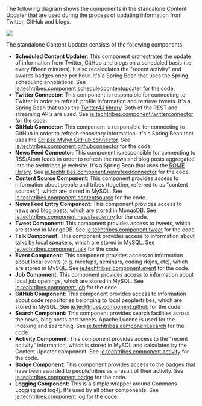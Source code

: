 The following diagram shows the components in the standalone Content Updater that are used during the process of updating information from Twitter, GitHub and blogs.

![](embed:UpdateInformation)

The standalone Content Updater consists of the following components:

 - __Scheduled Content Updater__: This component orchestrates the update of information from Twitter, GitHub and blogs on a scheduled basis (i.e. every fifteen minutes). It also recalculates the "recent activity" and awards badges once per hour. It's a Spring Bean that uses the Spring scheduling annotations. See [je.techtribes.component.scheduledcontentupdater](https://github.com/techtribesje/techtribesje/tree/master/techtribes-updater/src/je/techtribes/component/scheduledcontentupdater) for the code.
 - __Twitter Connector__:  This component is responsible for connecting to Twitter in order to refresh profile information and retrieve tweets. It's a Spring Bean that uses the [Twitter4J library](http://twitter4j.org). Both of the REST and streaming APIs are used. See [je.techtribes.component.twitterconnector](https://github.com/techtribesje/techtribesje/tree/master/techtribes-updater/src/je/techtribes/component/twitterconnector) for the code.
 - __GitHub Connector__:  This component is responsible for connecting to GitHub in order to refresh repository information. It's a Spring Bean that uses the [Eclipse Mylyn GitHub connector](http://www.eclipse.org/mylyn/). See [je.techtribes.component.githubconnector](https://github.com/techtribesje/techtribesje/tree/master/techtribes-updater/src/je/techtribes/component/githubconnector) for the code.
 - __News Feed Connector__:  This component is responsible for connecting to RSS/Atom feeds in order to refresh the news and blog posts aggregated into the techtribes.je website. It's a Spring Bean that uses the [ROME library](http://rometools.github.io/rome/). See [je.techtribes.component.newsfeedconnector](https://github.com/techtribesje/techtribesje/tree/master/techtribes-updater/src/je/techtribes/component/newsfeedconnector) for the code.
- __Content Source Component__: This component provides access to information about people and tribes (together, referred to as "content sources"), which are stored in MySQL. See [je.techtribes.component.contentsource](https://github.com/techtribesje/techtribesje/tree/master/techtribes-core/src/je/techtribes/component/contentsource) for the code. 
- __News Feed Entry Component__: This component provides access to news and blog posts, which are stored in MongoDB. See [je.techtribes.component.newsfeedentry](https://github.com/techtribesje/techtribesje/tree/master/techtribes-core/src/je/techtribes/component/newsfeedentry) for the code. 
- __Tweet Component__: This component provides access to tweets, which are stored in MongoDB. See [je.techtribes.component.tweet](https://github.com/techtribesje/techtribesje/tree/master/techtribes-core/src/je/techtribes/component/tweet) for the code. 
- __Talk Component__: This component provides access to information about talks by local speakers, which are stored in MySQL. See [je.techtribes.component.talk](https://github.com/techtribesje/techtribesje/tree/master/techtribes-core/src/je/techtribes/component/talk) for the code. 
- __Event Component__: This component provides access to information about local events (e.g. meetups, seminars, coding dojos, etc), which are stored in MySQL. See [je.techtribes.component.event](https://github.com/techtribesje/techtribesje/tree/master/techtribes-core/src/je/techtribes/component/event) for the code. 
- __Job Component__: This component provides access to information about local job openings, which are stored in MySQL. See [je.techtribes.component.job](https://github.com/techtribesje/techtribesje/tree/master/techtribes-core/src/je/techtribes/component/job) for the code. 
- __GitHub Component__: This component provides access to information about code repositories belonging to local people/tribes, which are stored in MySQL. See [je.techtribes.component.github](https://github.com/techtribesje/techtribesje/tree/master/techtribes-core/src/je/techtribes/component/github) for the code. 
- __Search Component__: This component provides search facilities across the news, blog posts and tweets. Apache Lucene is used for the indexing and searching. See [je.techtribes.component.search](https://github.com/techtribesje/techtribesje/tree/master/techtribes-core/src/je/techtribes/component/search) for the code. 
- __Activity Component__: This component provides access to the "recent activity" information, which is stored in MySQL and calculated by the Content Updater component. See [je.techtribes.component.activity](https://github.com/techtribesje/techtribesje/tree/master/techtribes-core/src/je/techtribes/component/activity) for the code. 
- __Badge Component__: This component provides access to the badges that have been awarded to people/tribes as a result of their activity. See [je.techtribes.component.badge](https://github.com/techtribesje/techtribesje/tree/master/techtribes-core/src/je/techtribes/component/badge) for the code. 
- __Logging Component__: This is a simple wrapper around Commons Logging and log4j. It's used by all other components. See [je.techtribes.component.log](https://github.com/techtribesje/techtribesje/tree/master/techtribes-core/src/je/techtribes/component/log) for the code.